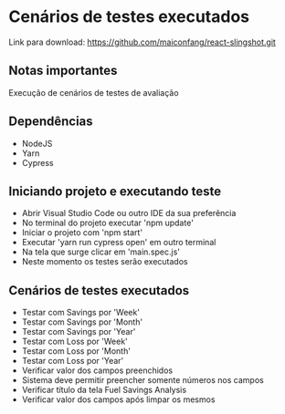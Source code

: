 # Cenários de testes executados

Link para download: https://github.com/maiconfang/react-slingshot.git

## Notas importantes

Execução de cenários de testes de avaliação

## Dependências

* NodeJS
* Yarn
* Cypress

## Iniciando projeto e executando teste

* Abrir Visual Studio Code ou outro IDE da sua preferência
* No terminal do projeto executar 'npm update'
* Iniciar o projeto com 'npm start'
* Executar 'yarn run cypress open' em outro terminal
* Na tela que surge clicar em 'main.spec.js'
* Neste momento os testes serão executados


## Cenários de testes executados

* Testar com Savings por 'Week'
* Testar com Savings por 'Month'
* Testar com Savings por 'Year'
* Testar com Loss por 'Week'
* Testar com Loss por 'Month'
* Testar com Loss por 'Year'
* Verificar valor dos campos preenchidos
* Sistema deve permitir preencher somente números nos campos
* Verificar título da tela Fuel Savings Analysis
* Verificar valor dos campos após limpar os mesmos